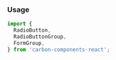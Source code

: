 ### Usage

```js
import {
  RadioButton,
  RadioButtonGroup,
  FormGroup,
} from 'carbon-components-react';
```
